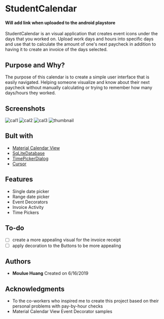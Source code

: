 # StudentCalendar

#### Will add link when uploaded to the android playstore

StudentCalendar is an visual application that creates event icons under the days that you worked on.
Upload work days and hours into specific days and use that to calculate the amount of one's next paycheck
in addition to having it to create an invoice of the days selected.

## Purpose and Why?

The purpose of this calendar is to create a simple user interface that is easily navigated. 
Helping someone visualize and know about their next paycheck without manually calculating 
or trying to remember how many days/hours they worked.

## Screenshots
![cal1](https://user-images.githubusercontent.com/31867712/61428236-1b89e380-a8d6-11e9-91ed-169f12392fbd.jpg)
![cal2](https://user-images.githubusercontent.com/31867712/61428237-1c227a00-a8d6-11e9-91e7-8ff29d60e0ae.jpg)
![cal3](https://user-images.githubusercontent.com/31867712/61428238-1c227a00-a8d6-11e9-9067-30d3d8e98cf1.jpg)
![thumbnail](https://user-images.githubusercontent.com/31867712/61428239-1c227a00-a8d6-11e9-9568-4538aca2503d.jpg)



## Bult with

* [Material Calendar View](https://github.com/Applandeo/Material-Calendar-View])
* [SqLiteDatabase](https://developer.android.com/reference/android/database/sqlite/SQLiteDatabase)
* [TimePickerDialog](https://developer.android.com/reference/android/app/TimePickerDialog)
* [Cursor](https://developer.android.com/reference/android/database/Cursor)

## Features
* Single date picker
* Range date picker
* Event Decorators
* Invoice Activity
* Time Pickers

## To-do
- [ ] create a more appealing visual for the invoice receipt
- [ ] apply decoration to the Buttons to be more appealing

## Authors
* **Moulue Huang** Created on 6/16/2019

## Acknowledgments
* To the co-workers who inspired me to create this project based on their personal problems with pay-by-hour checks
* Material Calendar View Event Decorator samples
